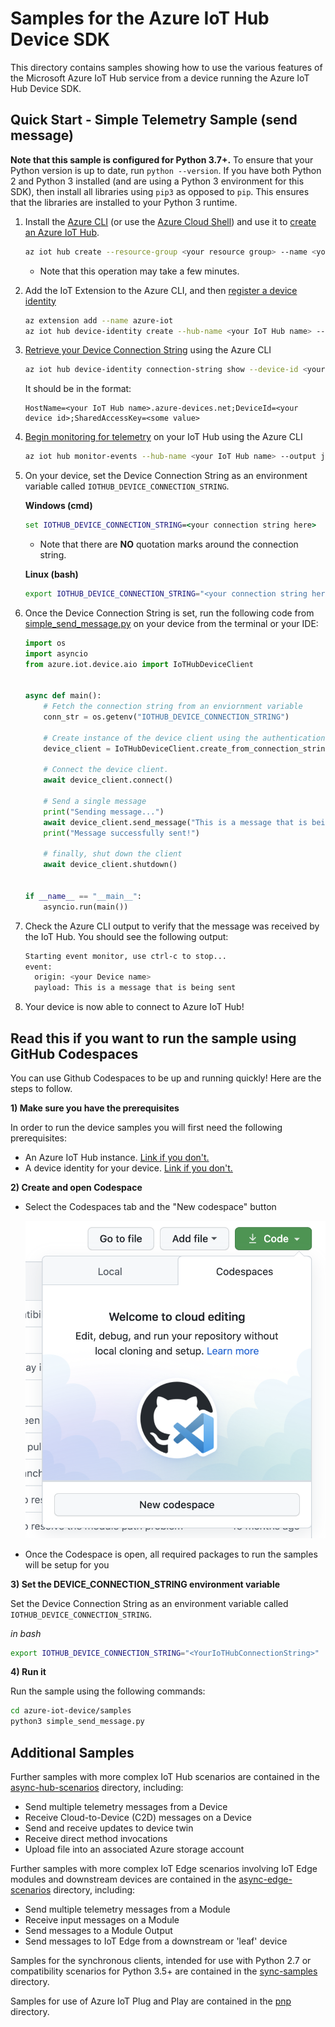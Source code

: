 # Samples for the Azure IoT Hub Device SDK

This directory contains samples showing how to use the various features of the Microsoft Azure IoT Hub service from a device running the Azure IoT Hub Device SDK.

## Quick Start - Simple Telemetry Sample (send message)

**Note that this sample is configured for Python 3.7+.** To ensure that your Python version is up to date, run `python --version`. If you have both Python 2 and Python 3 installed (and are using a Python 3 environment for this SDK), then install all libraries using `pip3` as opposed to `pip`. This ensures that the libraries are installed to your Python 3 runtime. 

1. Install the [Azure CLI](https://docs.microsoft.com/cli/azure/install-azure-cli?view=azure-cli-latest) (or use the [Azure Cloud Shell](https://shell.azure.com/)) and use it to [create an Azure IoT Hub](https://docs.microsoft.com/cli/azure/iot/hub?view=azure-cli-latest#az_iot_hub_create).

    ```bash
    az iot hub create --resource-group <your resource group> --name <your IoT Hub name>
    ```

    * Note that this operation may take a few minutes.

2. Add the IoT Extension to the Azure CLI, and then [register a device identity](https://docs.microsoft.com/cli/azure/iot/hub/device-identity?view=azure-cli-latest#az_iot_hub_device_identity_create)

    ```bash
    az extension add --name azure-iot
    az iot hub device-identity create --hub-name <your IoT Hub name> --device-id <your device id>
    ```

3. [Retrieve your Device Connection String](https://docs.microsoft.com/cli/azure/iot/hub/device-identity/connection-string?view=azure-cli-latest#az_iot_hub_device_identity_connection_string_show) using the Azure CLI

    ```bash
    az iot hub device-identity connection-string show --device-id <your device id> --hub-name <your IoT Hub name>
    ```

    It should be in the format:

    ```Text
    HostName=<your IoT Hub name>.azure-devices.net;DeviceId=<your device id>;SharedAccessKey=<some value>
    ```

4. [Begin monitoring for telemetry](https://docs.microsoft.com/cli/azure/iot/hub?view=azure-cli-latest#az_iot_hub_monitor_events) on your IoT Hub using the Azure CLI

    ```bash
    az iot hub monitor-events --hub-name <your IoT Hub name> --output json
    ```

5. On your device, set the Device Connection String as an environment variable called `IOTHUB_DEVICE_CONNECTION_STRING`.

    **Windows (cmd)**

    ```cmd
    set IOTHUB_DEVICE_CONNECTION_STRING=<your connection string here>
    ```

    * Note that there are **NO** quotation marks around the connection string.

    **Linux (bash)**

    ```bash
    export IOTHUB_DEVICE_CONNECTION_STRING="<your connection string here>"
    ```

6. Once the Device Connection String is set, run the following code from [simple_send_message.py](simple_send_message.py) on your device from the terminal or your IDE:

    ```python
    import os
    import asyncio
    from azure.iot.device.aio import IoTHubDeviceClient


    async def main():
        # Fetch the connection string from an enviornment variable
        conn_str = os.getenv("IOTHUB_DEVICE_CONNECTION_STRING")

        # Create instance of the device client using the authentication provider
        device_client = IoTHubDeviceClient.create_from_connection_string(conn_str)

        # Connect the device client.
        await device_client.connect()

        # Send a single message
        print("Sending message...")
        await device_client.send_message("This is a message that is being sent")
        print("Message successfully sent!")

        # finally, shut down the client
        await device_client.shutdown()


    if __name__ == "__main__":
        asyncio.run(main())
    ```

7. Check the Azure CLI output to verify that the message was received by the IoT Hub. You should see the following output:

    ```bash
    Starting event monitor, use ctrl-c to stop...
    event:
      origin: <your Device name>
      payload: This is a message that is being sent
    ```

8. Your device is now able to connect to Azure IoT Hub!




## Read this if you want to run the sample using GitHub Codespaces

You can use Github Codespaces to be up and running quickly! Here are the steps to follow.

**1) Make sure you have the prerequisites**

In order to run the device samples you will first need the following prerequisites:

* An Azure IoT Hub instance. [Link if you don't.](https://docs.microsoft.com/en-us/azure/iot-hub/iot-hub-create-through-portal)
* A device identity for your device. [Link if you don't.](https://docs.microsoft.com/en-us/azure/iot-hub/iot-hub-create-through-portal#register-a-new-device-in-the-iot-hub)

**2) Create and open Codespace**

* Select the Codespaces tab and the "New codespace" button

  ![screen shot of create codespace](./media/codespace.png)

* Once the Codespace is open, all required packages to run the samples will be setup for you

**3) Set the DEVICE_CONNECTION_STRING environment variable**

Set the Device Connection String as an environment variable called `IOTHUB_DEVICE_CONNECTION_STRING`. 

*in bash*
```bash
export IOTHUB_DEVICE_CONNECTION_STRING="<YourIoTHubConnectionString>"
```

**4) Run it**

Run the sample using the following commands:

```bash
cd azure-iot-device/samples
python3 simple_send_message.py
```

## Additional Samples

Further samples with more complex IoT Hub scenarios are contained in the [async-hub-scenarios](async-hub-scenarios) directory, including:

* Send multiple telemetry messages from a Device
* Receive Cloud-to-Device (C2D) messages on a Device
* Send and receive updates to device twin
* Receive direct method invocations
* Upload file into an associated Azure storage account 

Further samples with more complex IoT Edge scenarios involving IoT Edge modules and downstream devices are contained in the [async-edge-scenarios](async-edge-scenarios) directory, including:

* Send multiple telemetry messages from a Module
* Receive input messages on a Module
* Send messages to a Module Output
* Send messages to IoT Edge from a downstream or 'leaf' device

Samples for the synchronous clients, intended for use with Python 2.7 or compatibility scenarios for Python 3.5+ are contained in the [sync-samples](sync-samples) directory.

Samples for use of Azure IoT Plug and Play are contained in the [pnp](pnp) directory.